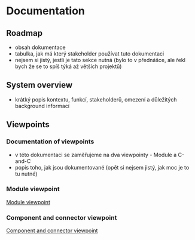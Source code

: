 # Documentation #
## Roadmap ##
- obsah dokumentace
- tabulka, jak má který stakeholder používat tuto dokumentaci
- nejsem si jistý, jestli je tato sekce nutná (bylo to v přednášce, ale řekl bych že se to spíš týká až větších projektů)

## System overview ##
- krátký popis kontextu, funkcí, stakeholderů, omezení a důležitých background informací

## Viewpoints ##
### Documentation of viewpoints ###
- v této dokumentaci se zaměřujeme na dva viewpointy - Module a C-and-C
- popis toho, jak jsou dokumentované (opět si nejsem jistý, jak moc je to tu nutné)

### Module viewpoint ###
[Module viewpoint](viewpoints/moduleViewpoint.md)

### Component and connector viewpoint ###
[Component and connector viewpoint](viewpoints/cacViewpoint.md)